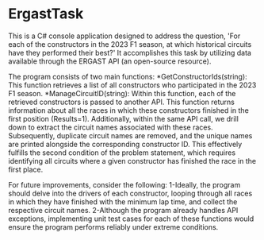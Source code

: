 # ErgastTask

This is a C# console application designed to address the question, 'For each of the constructors in the 2023 F1 season, at which historical circuits have they performed their best?' It accomplishes this task by utilizing data available through the ERGAST API (an open-source resource).

The program consists of two main functions:
*GetConstructorIds(string): This function retrieves a list of all constructors who participated in the 2023 F1 season.
*ManageCircuitID(string): Within this function, each of the retrieved constructors is passed to another API. This function returns information about all the races in which these constructors finished in the first position (Results=1). Additionally, within the same API call, we drill down to extract the circuit names associated with these races. Subsequently, duplicate circuit names are removed, and the unique names are printed alongside the corresponding constructor ID.
This effectively fulfills the second condition of the problem statement, which requires identifying all circuits where a given constructor has finished the race in the first place.

For future improvements, consider the following:
1-Ideally, the program should delve into the drivers of each constructor, looping through all races in which they have finished with the minimum lap time, and collect the respective circuit names.
2-Although the program already handles API exceptions, implementing unit test cases for each of these functions would ensure the program performs reliably under extreme conditions.
